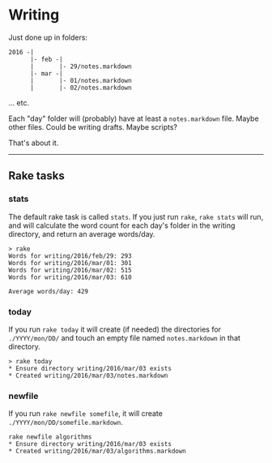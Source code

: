 # Writing

Just done up in folders:

```
2016 -|
      |- feb -|
      |       |- 29/notes.markdown
      |- mar -|
      |       |- 01/notes.markdown
      |       |- 02/notes.markdown
```
  
... etc.

Each "day" folder will (probably) have at least a `notes.markdown` file. Maybe other files. Could be writing drafts. Maybe scripts?

That's about it.

--- 

## Rake tasks

### stats

The default rake task is called `stats`. If you just run `rake`, `rake stats` will run, and will calculate the word count for each day's folder in the writing directory, and return an average words/day.

```
> rake
Words for writing/2016/feb/29: 293
Words for writing/2016/mar/01: 301
Words for writing/2016/mar/02: 515
Words for writing/2016/mar/03: 610

Average words/day: 429
```

### today

If you run `rake today` it will create (if needed) the directories for `./YYYY/mon/DD/` and touch an empty file named `notes.markdown` in that directory.

```
> rake today
* Ensure directory writing/2016/mar/03 exists
* Created writing/2016/mar/03/notes.markdown
```

### newfile

If you run `rake newfile somefile`, it will create `./YYYY/mon/DD/somefile.markdown`.

```
rake newfile algorithms
* Ensure directory writing/2016/mar/03 exists
* Created writing/2016/mar/03/algorithms.markdown
```
